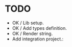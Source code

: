 TODO
====

- OK / Lib setup.
- OK / Add types definition.
- OK / Render string.
- Add integration project.:
